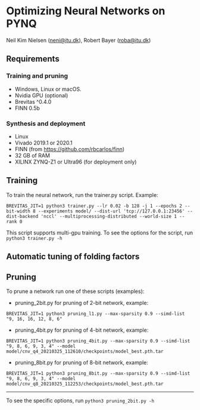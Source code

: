 # Optimizing Neural Networks on PYNQ
Neil Kim Nielsen (neni@itu.dk), Robert Bayer (roba@itu.dk)

## Requirements
### Training and pruning
- Windows, Linux or macOS.
- Nvidia GPU (optional)
- Brevitas ^0.4.0
- FINN 0.5b

### Synthesis and deployment
- Linux
- Vivado 2019.1 or 2020.1
- FINN (from https://github.com/rbcarlos/finn)
- 32 GB of RAM
- XILINX ZYNQ-Z1 or Ultra96 (for deployment only)

## Training
To train the neural network, run the trainer.py script. Example:
```
BREVITAS_JIT=1 python3 trainer.py --lr 0.02 -b 128 -j 1 --epochs 2 --bit-width 8 --experiments model/ --dist-url 'tcp://127.0.0.1:23456' --dist-backend 'nccl' --multiprocessing-distributed --world-size 1 --rank 0
```
This script supports multi-gpu training. 
To see the options for the script, run ```python3 trainer.py -h```

## Automatic tuning of folding factors

## Pruning
To prune a network run one of these scripts (examples):
- pruning_2bit.py for pruning of 2-bit network, example:

```BREVITAS_JIT=1 python3 pruning_l1.py --max-sparsity 0.9 --simd-list "9, 16, 16, 12, 8, 6"```
- pruning_4bit.py for pruning of 4-bit network, example:

```BREVITAS_JIT=1 python3 pruning_4bit.py --max-sparsity 0.9 --simd-list "9, 8, 6, 9, 3, 4" --model model/cnv_q4_20210325_112610/checkpoints/model_best.pth.tar``` 
- pruning_8bit.py for pruning of 8-bit network, example:

```BREVITAS_JIT=1 python3 pruning_8bit.py --max-sparsity 0.9 --simd-list "9, 8, 6, 9, 3, 4" --model model/cnv_q8_20210325_112253/checkpoints/model_best.pth.tar```
___
To see the specific options, run ```python3 pruning_2bit.py -h```
